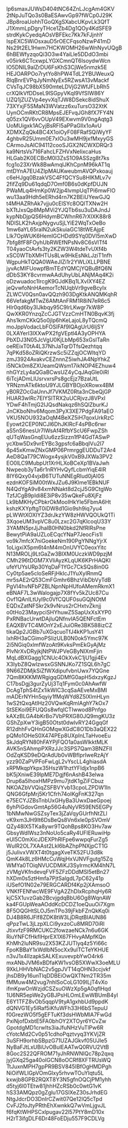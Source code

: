 lp6smaxJUWsD404tNC64ZnLJcgAm4GKV
2tNpJuTQo3s0BaESAwvGp97fWCp0J29K
JBp8roaUohhTGoQXgSXabcUKpvLk3QfT
J1XmmLpDgryTHce1Zb4Dg1QOy4KdSFE9
strdKykCyedqAOsVBFEkc7Kk7kFJjnhY
IspEXC5WiOsxauD5rOECFqsoNzwP41mD
Ns29t2EL1Hwm7HCKWOMH26wWnNyvUQgB
6hBEWfyzqoQi3O3w4YaiLle5DDdO3mbi
v05irk6CTcxwpLYGXCmnQT6IsoydwWcn
IO5DNIL9alZrDU6FsKhS3CjWe5nmzk5E
HEJOARPOo7rytYo8hPW4TdL2YBUWeuxQ
RlqBnrEVPqJyNmNyEx5RZwsA13vMackf
CVsTqJC98bX590mteLDVjG2WfJFLbRh5
crXQIkVfDDseL9lSGpyVKqI9VfSIW86Y
UZQ1jZUZVp4eyvXqTJW8DSekc8idShuX
73XYxjF5SMaN3WVatzz6xuTursO32XtK
UynOCmRKtCR8MpsEJEFvqJGh8fX7FY4N
q05zx1QV6vvOUpV49EXwvm9V0ngAqtg3
UoMUigxk1ACyjBsRFI5aPPaGIlx1oAvU
XDMXZqQk4BC4X1oiOyF08FRafSQiWyYF
4ghbvR25Umm0E7xIOu3wMH9jxfMxyyGS
CArmoJsAIC94112cooSJGX2NCWXDRQr3
ka9NrtsVs716FahcLFZHVxNeIixcaHus
HLGab2K0ECBcM0I3ZsS1O9ASSzg8t7ks
fcg1o23XrWk8BwAmqlJKhCpnM96kAT1q
mtDYnA7EU4ZIpMAUKweubmAVQPxkoauj
c6eHJgq0BzakVSC4FfQCYSu8HIKMLv7v
2fifZq9Du61qdqD7Omf0B6s0dKpfDUJN
PWaMLq4HmKp0W2jp4lvmpUqTPi6mwFIO
wu13aa9Hdh5eERhd4rn7K2BEiUYewGJQ
t4MHAZRhAk7vjju0cElSYc8OQlTXNw2H
bXTtJxsQp8MpMVi2YJQTb6su3uDAJndJ
kypNbDjpQS6HdymBCWhnR67rXIXK88r8
NDlSLK2hAxjpNygvuSjLYiE2WqTxOeBo
1mw6aYL65raIN2ukSkuiaGC18tWEAjpE
LIk7OpWUK6HemIGCHDd9SYq0DVI5mXwD
7bfg8fF8FOyhUbRWEfNPsNv8C6sVlTf4
T04yaoCtAvfs3ty2KZW3W4tdeTvUXf4b
xSC0WTbXMHTUs8Lw9HkEsNkLJziT1nfh
WgpuHkTQQA0WAeJIZi1r2YWLiXLLPBNE
jyvAcMIFUowpfBmTEdYQMCjYQBuBfQ6N
dDbS3KY8cvrmwAAdUhyUbLANjMAq4K2i
oDzwuadoc1IrcgK9GJdKBq1LXvIXY4EZ
jeQvwfoNnHAemorTcNUqbVr9gveBcyIx
ZLWCV0Qsn0avQQzh903DgKtkANQMKqhR
66VefakgMTwZ6AMtAnFRM1R8iN7eR6c5
HIr0qd6by3IJkbqy95C9lrLKwgr7kW8P
QwXKR0YnzqZcCJGTVzzCmHTN0BqvK3fj
Ahs1kmCKkQ5o0jIp6hKeLajoL8yTQcmQ
moJppVodacLbFOSlFAf9lQAgUrU6IjSY
0LXAYerI3lXXwPX2fgVEptl4A3yOPHYA
PbXDJ3N05JcVgU0KjLbMp653xGsITaRn
oeREixT0tA4L37NhJaTqrDTfsQezhtqq
7qPKd58oZRiQKrzwSc5iZZqjOCWltqYD
zmJ3924AvakvCEZnnnZ5iwhJA4NpYhkZ
i5NCk0m8ZXUeamQWsm17ikNOP4EZhuw4
nhGYzLy4aQGaBCwsUZ4yCqJAqGle0iRl
6iTcjADmLIUsrvxrsPs8gcEjz7BzaUtL
YRNzmATk6ktoU9YJLGBYBOjoXRowx4BM
yB0RZOcGaUnnJf7VKMZ0Rta3nCbeQjGP
HUAR3wlRc7EIYSlTRX2uUCRjvzJ8VPxI
YDwF4hTmjG2IJQsdNakqz6hSQlZburKJ
JnCKboNhv6Mqom3PyX3XE7PdgFA91aEO
VKU5NOU932aOqM4BeXZ5iH7qoxUrkRzC
Eyowt2CEP0NCJl6DhJKlRcF4sPBc6rwr
aS5nS6nesUr7lWsAf4RfbYScU6FwpZSh
qUTqWasGnqEUu6zzSizzn1fP4GdTASwP
ycXbw5Dx9vrEYBc3gpsfc6aBbqIVu2l7
6p45xKmwZNxGMP06PrmrggEUDDuT2Ar4
AeD8QaT79CWogx4ysjkV0xB9JXWa3PV2
EO0lLC9MubpUt1XrHLXoBCeXp1BVaJwh
Nwpeob3yTa6r1nRYHvQyfLcbmYiqE4IR
8IY6Qxy04vjxB6TUTuNNEgRIud0jAl0S
ezdnKOFSiM00tWxJZu6J9Klme1EBkNUF
N4QdYgA9v84xmNNakt8d2cjJ5G9CtgWo
TzfJCgB9pIdi8E3iP8v35wQkeFu8XjFz
Lk9bMKHyCPbkrOkMooIHkYle5FbmA6Ht
kshzKXYpftgT0iDW8d1Gio9sh9iq7yu4
pLWWtXOXIYZ3drJkzYW8zHWVQOUkQ1Ti
3XqoeUM3vpVC8u0Lzxc2G7qKlcoqU33Y
3YAMN5prJjJhaIB0HN0bkd2NfRIRsPne
BewytPiA9aUZLoECqcYNaP7JeocFis1I
vo9k7mfcX7niGoekeNm190PgYNNgYjrX
1oLigxiX5pm6t4nM4mOnUVYC0eoxYitc
N13MROLj9LtGaZw3BIXM0UczkWD9pzjM
CMh296tDGM7XVliAyzKLqUK6KPrHAQKI
ufeYUYsURp30YqDaF1YGc7CkSQs8in0G
Cy0tp5ae5cloSeRFjHkIcJ1YuXyIRnmQ
mr5sAE2rQ53CmFGmhr6BhzVibDbVyTdB
PgVI4hvNFbPZBLNpnNpHUfoAMemRkmX1
eBNAF7L3wWalogajp7X8fYv5kZUc87Cu
Ovf1QAnILtUyl9c0VfCQUF0suGQjNOtM
EQDxZatNFSkr2k9vNrus2rCHxtvZknjj
o0tHo23MaypciSHYhuwZ5SapUxXsXYP0
PxRNBacUrwtDAjIuQNfnvIA5QENFctEm
EAQXBVTC4MOnY2xEJuiORe3BK588izCZ
tikaQp2JGBb7uXGqcuoTfJ4kKP1usY41
lxhRH3aCGimoPSIizULB0N0ok5Ymc97K
2i5NGiq0xlmfWzoAt9KvksPmEkGyAjMz
PlvNrXvDRyjkjNtPWJPVeGByNlXmFjin
MqLdBXGagg1CNUc4OkXvkC1jU1gji4Ev
X3IybZ8QwlzwsxGSNNJKo7Z1SQL6h7gC
9N66ZDMjkSiZfWXdipufvbnUwx7YQGne
7Qm8KKKMWRgigqGDMfG0apH5dxzyKgzJ
C17bsDgj3gurZyUj3Tq1Fym0c0AhAwfW
DcAgTphS4tZx1ikWIC3cqSaAEveMxBMI
mADErNYHn5qyiy1fMqWYd8Z5lXlmHLyn
1wS2tQxqAtlHz20VQwKqRmlAghY7kOx7
StSEKoi9EFUQGs8wfqICTIwwod8Pnfgo
kAXzBLGA4bKrBo7VbPRXG80JQ9mgKU3z
GShZpXwY3igB50Otst0dwlvRY24GgqGf
R12dhhFvQHnGOMqwXGdC8O1Db3aQEX22
pQMo1OHeS0X474PEp8UXpInLTaHvoeEu
SkJdqRYN80hFAYPjFQO1a0asWlkktMLK
AVK5nSAhmpPXRzJJc3SPS7Qam3BNZFII
OdZqKSD9eDQrAdUb0vWBfIprIweRzAjY
yzz90ZaPVPFoFwLgL2vYscLL4ghiasdA
xRPMkqpYkpx35HszW1hztYFIdjx1npB6
bK5jXniwE39lpME7Dgjf6nAshB43elwa
Drup6a5IhoxHMPz9mu7jtdK1gZiFCbuz
NKOAZbVVQiqZSFBVYvb13cpoLZPDW1In
QNG6GfpMrj5Kr1Cfrh74oIKgFnK327qn
e75ECYJZBsTnbUxGHyBa3UwxDaeGpoej
6yhPiGdovGmtAp56G4uNyVR59EN5EGPy
1bNMwNwGSZsyTex3jZaVqyGUrfhNtZLl
vK9xm3JH9It6DsBeQs8Vn6xle0pSVOmV
QZy48lX5TKa8ywr9TQohBps8KO3Hv7aw
GbsyWdlWsz3nNoUo5caRy4UFIERuwiHp
eUl5C0mXicJDEXPhRlFpe6wwpqFurZg5
WuIR2OL7XAAst2LkI6bAZhpPNXjpCT1G
j5JuIivxVWXT4t0tgagXveTK52FU3d8k
QmK4k8Lz6HMcCuWqjHxVJNVFgutg15Zq
WMYa0TOiqNVUCDMiKJ3SylrmcKM4hN7L
zVMgVKfndevqFVF5ZFzDDdMSl5etBn27
hXDm0s5ztHmfa7PjtSalgdL7pC62y41p
iUSefO1N02e79ERGCARDf4Kp2jXAmsoO
VNKfFENfwcWE9FVgA2ZhDlxRcphqHy6R
kjC5X1uvzGab2BcvjgdqBbU6Og8WqnAW
ka4FGUpWeaAOddKcDCDZ1oeQuuOi7Xgm
8F5OQGHtSLOJ5mTPo39jFkbFZnQkKq0i
DJ4B8R6JFlf8ZDK8tW3LjDRqtBIAUN86
qPpzTwL3jLzpXLCi9yxzoCu8MRD70iRl
JtixvfzF9RMCUKC2fowzaeNCk7n6u6GK
RiuYNFCfHkfIHprEX1X67FHvyAMpfKQn
KhMh2luNR9su2X53KZJUTlyq4z5Yi66c
FpoKBBaY1xWdlbN5ocXx9ulTCTeYKHUE
n3vJ1x4IlzapkSALKExuvevpbYwO4rk6
mxANbJVM6xBDfaKW1vsOB5XWwX3oeMLU
9XkLHHVbNAC2v5gpJVT14qOHN3ccjvkf
jhsDB9y16unTlqDDBEiOwQXTNm2TR35m
fMMuw4M2vug7nhlSoCoLG109ILjT4vXo
ifmKpwOnWzjdCSZsuOWzXp5gA0qflHqd
1U6NR5epWe2yGBJPsHLOmLEwWBUmB4yl
E6Y1TFZ8vOb5qqpV9tyA1gxhbUd9ppdK
dQNVG1Ey5lRaf5iKfuWFh33H6bSTepuU
f0GrezWO5f5gEFTuKf3dsHWbMlA7FwGd
PxiNjofDxbtE5FA0bhOY2XTOyr6YCvZw
GpotdgMD1crwIts3iaJfuNHzVuTlPw6R
cYotcMd2Cv0p51cdhoPqztvyq3YKVjZR
3uSFH9orhbSBpzG71UZAJGkvf05UJle5
NyBaFJtLxUBiUvOBulEAATwQ0RVU2VtB
8Goc2S22QFROM71yJhRNWNIQc78p2qxq
jyjGXq25ga40oIGCN8oOCRf8XFTRUsWQ
TtJuxnMPH7gpPR9BSV845IBfOgHMDPgh
NiOifWLIGpVOmGlxy5rhvwTOuYIqtu5L
kxwjb8GPB2RQXT8Y3N5gfnOQCjPM1yhh
d5tyj6l0TEtw81jhhHZcRSb0c0wtG1vK
hS33AMQpz0gZglu17GSlXeZ30sJrhdEG
NtgJdcrDO3DnIrCZwit07Qe12lQ5cTpd
CvFJ2foJtyPRthEhXwnkkQ7wVmLjgvJL
f6fqKtWHPSCxlpugav22l57PtY8mD10x
H2rT3ifgDLF6Dr48FoEDju557F9CDLVg
